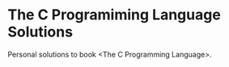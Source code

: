 # The C Programiming Language Solutions
Personal solutions to book &lt;The C Programming Language>.
